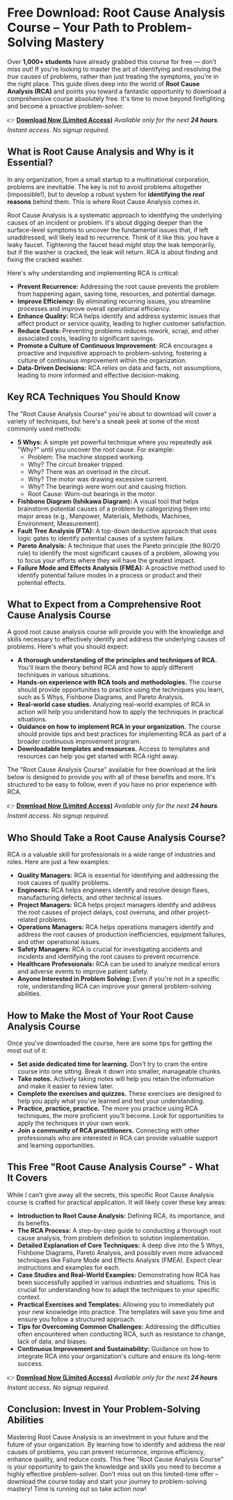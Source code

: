 # Free Download: Root Cause Analysis Course – Your Path to Problem-Solving Mastery

Over **1,000+ students** have already grabbed this course for free — don’t miss out! If you're looking to master the art of identifying and resolving the *true* causes of problems, rather than just treating the symptoms, you're in the right place. This guide dives deep into the world of **Root Cause Analysis (RCA)** and points you toward a fantastic opportunity to download a comprehensive course absolutely free. It's time to move beyond firefighting and become a proactive problem-solver.

👉 [**Download Now (Limited Access)**](https://udemywork.com/root-cause-analysis-course)
_Available only for the next **24 hours**. Instant access. No signup required._

## What is Root Cause Analysis and Why is it Essential?

In any organization, from a small startup to a multinational corporation, problems are inevitable. The key is not to avoid problems altogether (impossible!), but to develop a robust system for **identifying the *real* reasons** behind them. This is where Root Cause Analysis comes in.

Root Cause Analysis is a systematic approach to identifying the underlying causes of an incident or problem. It's about digging deeper than the surface-level symptoms to uncover the fundamental issues that, if left unaddressed, will likely lead to recurrence. Think of it like this: you have a leaky faucet.  Tightening the faucet head *might* stop the leak temporarily, but if the washer is cracked, the leak will return. RCA is about finding and fixing the cracked washer.

Here's why understanding and implementing RCA is critical:

*   **Prevent Recurrence:** Addressing the root cause prevents the problem from happening again, saving time, resources, and potential damage.
*   **Improve Efficiency:** By eliminating recurring issues, you streamline processes and improve overall operational efficiency.
*   **Enhance Quality:** RCA helps identify and address systemic issues that affect product or service quality, leading to higher customer satisfaction.
*   **Reduce Costs:** Preventing problems reduces rework, scrap, and other associated costs, leading to significant savings.
*   **Promote a Culture of Continuous Improvement:** RCA encourages a proactive and inquisitive approach to problem-solving, fostering a culture of continuous improvement within the organization.
*   **Data-Driven Decisions:** RCA relies on data and facts, not assumptions, leading to more informed and effective decision-making.

## Key RCA Techniques You Should Know

The "Root Cause Analysis Course" you're about to download will cover a variety of techniques, but here's a sneak peek at some of the most commonly used methods:

*   **5 Whys:** A simple yet powerful technique where you repeatedly ask "Why?" until you uncover the root cause. For example:
    *   Problem: The machine stopped working.
    *   Why? The circuit breaker tripped.
    *   Why? There was an overload in the circuit.
    *   Why? The motor was drawing excessive current.
    *   Why? The bearings were worn out and causing friction.
    *   Root Cause: Worn-out bearings in the motor.
*   **Fishbone Diagram (Ishikawa Diagram):** A visual tool that helps brainstorm potential causes of a problem by categorizing them into major areas (e.g., Manpower, Materials, Methods, Machines, Environment, Measurement).
*   **Fault Tree Analysis (FTA):** A top-down deductive approach that uses logic gates to identify potential causes of a system failure.
*   **Pareto Analysis:** A technique that uses the Pareto principle (the 80/20 rule) to identify the most significant causes of a problem, allowing you to focus your efforts where they will have the greatest impact.
*   **Failure Mode and Effects Analysis (FMEA):** A proactive method used to identify potential failure modes in a process or product and their potential effects.

## What to Expect from a Comprehensive Root Cause Analysis Course

A good root cause analysis course will provide you with the knowledge and skills necessary to effectively identify and address the underlying causes of problems. Here's what you should expect:

*   **A thorough understanding of the principles and techniques of RCA.** You'll learn the theory behind RCA and how to apply different techniques in various situations.
*   **Hands-on experience with RCA tools and methodologies.** The course should provide opportunities to practice using the techniques you learn, such as 5 Whys, Fishbone Diagrams, and Pareto Analysis.
*   **Real-world case studies.** Analyzing real-world examples of RCA in action will help you understand how to apply the techniques in practical situations.
*   **Guidance on how to implement RCA in your organization.** The course should provide tips and best practices for implementing RCA as part of a broader continuous improvement program.
*   **Downloadable templates and resources.** Access to templates and resources can help you get started with RCA right away.

The "Root Cause Analysis Course" available for free download at the link below is designed to provide you with all of these benefits and more. It's structured to be easy to follow, even if you have no prior experience with RCA.

👉 [**Download Now (Limited Access)**](https://udemywork.com/root-cause-analysis-course)
_Available only for the next **24 hours**. Instant access. No signup required._

## Who Should Take a Root Cause Analysis Course?

RCA is a valuable skill for professionals in a wide range of industries and roles. Here are just a few examples:

*   **Quality Managers:** RCA is essential for identifying and addressing the root causes of quality problems.
*   **Engineers:** RCA helps engineers identify and resolve design flaws, manufacturing defects, and other technical issues.
*   **Project Managers:** RCA helps project managers identify and address the root causes of project delays, cost overruns, and other project-related problems.
*   **Operations Managers:** RCA helps operations managers identify and address the root causes of production inefficiencies, equipment failures, and other operational issues.
*   **Safety Managers:** RCA is crucial for investigating accidents and incidents and identifying the root causes to prevent recurrence.
*   **Healthcare Professionals:** RCA can be used to analyze medical errors and adverse events to improve patient safety.
*   **Anyone Interested in Problem Solving:** Even if you're not in a specific role, understanding RCA can improve your general problem-solving abilities.

## How to Make the Most of Your Root Cause Analysis Course

Once you've downloaded the course, here are some tips for getting the most out of it:

*   **Set aside dedicated time for learning.** Don't try to cram the entire course into one sitting. Break it down into smaller, manageable chunks.
*   **Take notes.** Actively taking notes will help you retain the information and make it easier to review later.
*   **Complete the exercises and quizzes.** These exercises are designed to help you apply what you've learned and test your understanding.
*   **Practice, practice, practice.** The more you practice using RCA techniques, the more proficient you'll become. Look for opportunities to apply the techniques in your own work.
*   **Join a community of RCA practitioners.** Connecting with other professionals who are interested in RCA can provide valuable support and learning opportunities.

## This Free "Root Cause Analysis Course" - What It Covers

While I can't give away all the secrets, this specific Root Cause Analysis course is crafted for practical application. It will likely cover these key areas:

*   **Introduction to Root Cause Analysis:** Defining RCA, its importance, and its benefits.
*   **The RCA Process:** A step-by-step guide to conducting a thorough root cause analysis, from problem definition to solution implementation.
*   **Detailed Explanation of Core Techniques:** A deep dive into the 5 Whys, Fishbone Diagrams, Pareto Analysis, and possibly even more advanced techniques like Failure Mode and Effects Analysis (FMEA). Expect clear instructions and examples for each.
*   **Case Studies and Real-World Examples:** Demonstrating how RCA has been successfully applied in various industries and situations. This is crucial for understanding how to adapt the techniques to your specific context.
*   **Practical Exercises and Templates:** Allowing you to immediately put your new knowledge into practice. The templates will save you time and ensure you follow a structured approach.
*   **Tips for Overcoming Common Challenges:** Addressing the difficulties often encountered when conducting RCA, such as resistance to change, lack of data, and biases.
*   **Continuous Improvement and Sustainability:** Guidance on how to integrate RCA into your organization's culture and ensure its long-term success.

👉 [**Download Now (Limited Access)**](https://udemywork.com/root-cause-analysis-course)
_Available only for the next **24 hours**. Instant access. No signup required._

## Conclusion: Invest in Your Problem-Solving Abilities

Mastering Root Cause Analysis is an investment in your future and the future of your organization. By learning how to identify and address the *real* causes of problems, you can prevent recurrence, improve efficiency, enhance quality, and reduce costs. This free "Root Cause Analysis Course" is your opportunity to gain the knowledge and skills you need to become a highly effective problem-solver. Don't miss out on this limited-time offer – download the course today and start your journey to problem-solving mastery! Time is running out so take action *now*!
